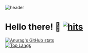 <!-- ![header](https://capsule-render.vercel.app/api?type=wave&color=auto&height=300&section=header&text=Welcome%20My%20github%20&fontSize=80)  -->
![header](https://capsule-render.vercel.app/api?type=waving&color=gradient&customColorList=10&height=200&text=Woong's%20GITHUB&fontSize=50&animation=twinkling&fontAlign=68&fontAlignY=36)

<!-- 프로필 소개 -->

# Hello there! 👋  [![hits](https://myhits.vercel.app/api/hit/https%3A%2F%2Fgithub.com%2Fosw6858?color=green&label=hits&size=medium)](https://myhits.vercel.app)


[![Anurag's GitHub stats](https://github-readme-stats.vercel.app/api?username=osw6858)](https://github.com/anuraghazra/github-readme-stats)<br>
[![Top Langs](https://github-readme-stats.vercel.app/api/top-langs/?username=osw6858)](https://github.com/anuraghazra/github-readme-stats)






 
 

        
    


